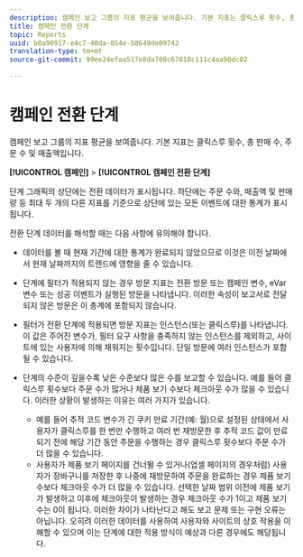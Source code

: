 ```yaml
---
description: 캠페인 보고 그룹의 지표 평균을 보여줍니다. 기본 지표는 클릭스루 횟수, 총 판매 수, 주문 수 및 매출액입니다.
title: 캠페인 전환 단계
topic: Reports
uuid: b0a90917-e4c7-40da-854e-58649de09742
translation-type: tm+mt
source-git-commit: 99ee24efaa517e8da700c67818c111c4aa90dc02

---
```



# 캠페인 전환 단계

캠페인 보고 그룹의 지표 평균을 보여줍니다. 기본 지표는 클릭스루 횟수, 총 판매 수, 주문 수 및 매출액입니다.

**[!UICONTROL 캠페인]** &gt; **[!UICONTROL 캠페인 전환 단계]**

단계 그래픽의 상단에는 전환 데이터가 표시됩니다. 하단에는 주문 수와, 매출액 및 판매량 등 최대 두 개의 다른 지표를 기준으로 상단에 있는 모든 이벤트에 대한 통계가 표시됩니다.

전환 단계 데이터를 해석할 때는 다음 사항에 유의해야 합니다. 

* 데이터를 볼 때 현재 기간에 대한 통계가 완료되지 않았으므로 이것은 이전 날짜에서 현재 날짜까지의 트렌드에 영향을 줄 수 있습니다.
* 단계에 필터가 적용되지 않는 경우 방문 지표는 전환 방문 또는 캠페인 변수, eVar 변수 또는 성공 이벤트가 실행된 방문을 나타냅니다. 이러한 속성이 보고서로 전달되지 않은 방문은 이 총계에 포함되지 않습니다.
* 필터가 전환 단계에 적용되면 방문 지표는 인스턴스(또는 클릭스루)를 나타냅니다. 이 값은 주어진 변수가, 필터 요구 사항을 충족하지 않는 인스턴스를 제외하고, 사이트에 있는 사용자에 의해 채워지는 횟수입니다. 단일 방문에 여러 인스턴스가 포함될 수 있습니다.
* 단계의 수준이 깊을수록 낮은 수준보다 많은 수를 보고할 수 있습니다. 예를 들어 클릭스루 횟수보다 주문 수가 많거나 제품 보기 수보다 체크아웃 수가 많을 수 있습니다. 이러한 상황이 발생하는 이유는 여러 가지가 있습니다.

   * 예를 들어 추적 코드 변수가 긴 쿠키 만료 기간(예: 월)으로 설정된 상태에서 사용자가 클릭스루를 한 번만 수행하고 여러 번 재방문한 후 추적 코드 값이 만료되기 전에 해당 기간 동안 주문을 수행하는 경우 클릭스루 횟수보다 주문 수가 더 많을 수 있습니다.
   * 사용자가 제품 보기 페이지를 건너뛸 수 있거나(업셀 페이지의 경우처럼) 사용자가 장바구니를 저장한 후 나중에 재방문하여 주문을 완료하는 경우 제품 보기 수보다 체크아웃 수가 더 많을 수 있습니다. 선택한 날짜 범위 이전에 제품 보기가 발생하고 이후에 체크아웃이 발생하는 경우 체크아웃 수가 1이고 제품 보기 수는 0이 됩니다. 이러한 차이가 나타난다고 해도 보고 문제 또는 구현 오류는 아닙니다. 오히려 이러한 데이터를 사용하여 사용자와 사이트의 상호 작용을 이해할 수 있으며 이는 단계에 대한 적용 방식이 예상과 다른 경우에도 해당됩니다.

